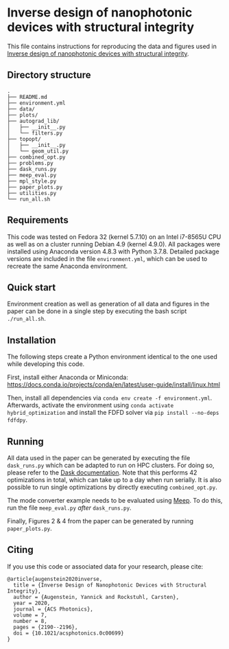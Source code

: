 # Inverse design of nanophotonic devices with structural integrity

This file contains instructions for reproducing the data and figures used in [Inverse design of nanophotonic devices with structural integrity](https://doi.org/10.1021/acsphotonics.0c00699 "DOI URL").

## Directory structure

```
.
├── README.md
├── environment.yml
├── data/
├── plots/
├── autograd_lib/
│   ├── __init__.py
│   └── filters.py
├── topopt/
│   ├── __init__.py
│   └── geom_util.py
├── combined_opt.py
├── problems.py
├── dask_runs.py
├── meep_eval.py
├── mpl_style.py
├── paper_plots.py
├── utilities.py
└── run_all.sh
```

## Requirements

This code was tested on Fedora 32 (kernel 5.7.10) on an Intel i7-8565U CPU as well as on a cluster running Debian 4.9 (kernel 4.9.0).
All packages were installed using Anaconda version 4.8.3 with Python 3.7.8.
Detailed package versions are included in the file `environment.yml`, which can be used to recreate the same Anaconda environment.

## Quick start

Environment creation as well as generation of all data and figures in the paper can be done in a single step by executing the bash script `./run_all.sh`.

## Installation

The following steps create a Python environment identical to the one used while developing this code.

First, install either Anaconda or Miniconda: https://docs.conda.io/projects/conda/en/latest/user-guide/install/linux.html

Then, install all dependencies via `conda env create -f environment.yml`.
Afterwards, activate the environment using `conda activate hybrid_optimization` and install the FDFD solver via `pip install --no-deps fdfdpy`.

## Running

All data used in the paper can be generated by executing the file `dask_runs.py` which can be adapted to run on HPC clusters.
For doing so, please refer to the [Dask documentation](https://docs.dask.org/en/latest/setup/hpc.html).
Note that this performs 42 optimizations in total, which can take up to a day when run serially.
It is also possible to run single optimizations by directly executing `combined_opt.py`.

The mode converter example needs to be evaluated using [Meep](https://meep.readthedocs.io/en/latest/). To do this, run the file `meep_eval.py` _after_ `dask_runs.py`.

Finally, Figures 2 & 4 from the paper can be generated by running `paper_plots.py`.

## Citing

If you use this code or associated data for your research, please cite:

```
@article{augenstein2020inverse,
  title = {Inverse Design of Nanophotonic Devices with Structural Integrity},
  author = {Augenstein, Yannick and Rockstuhl, Carsten},
  year = 2020,
  journal = {ACS Photonics},
  volume = 7,
  number = 8,
  pages = {2190--2196},
  doi = {10.1021/acsphotonics.0c00699}
}
```
